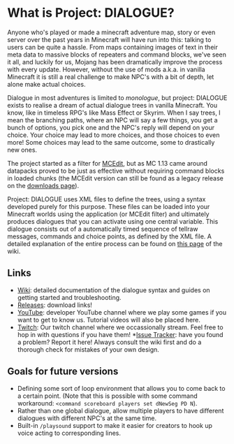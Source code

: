 # What is Project: DIALOGUE?

Anyone who's played or made a minecraft adventure map, story or even server over the past years in Minecraft will have run into this: talking to users can be quite a hassle. From maps containing images of text in their meta data to massive blocks of repeaters and command blocks, we've seen it all, and luckily for us, Mojang has been dramatically improve the process with every update. However, without the use of mods a.k.a. in vanilla Minecraft it is still a real challenge to make NPC's with a bit of depth, let alone make actual choices.

Dialogue in most adventures is limited to _monologue_, but project: DIALOGUE exists to realise a dream of actual dialogue trees in vanilla Minecraft. You know, like in timeless RPG's like Mass Effect or Skyrim. When I say trees, I mean the branching paths, where an NPC will say a few things, you get a bunch of options, you pick one and the NPC's reply will depend on your choice. Your choice may lead to more choices, and those choices to even more! Some choices may lead to the same outcome, some to drastically new ones.

The project started as a filter for [MCEdit](https://www.mcedit-unified.net/), but as MC 1.13 came around datapacks proved to be just as effective without requiring command blocks in loaded chunks (the MCEdit version can still be found as a legacy release on the [downloads page](https://github.com/Superkebabbie/projectDIALOGUE/releases)). 

Project: DIALOGUE uses XML files to define the trees, using a syntax developed purely for this purpose. These files can be loaded into your Minecraft worlds using the application (or MCEdit filter) and ultimately produces dialogues that you can activate using one central variable. This dialogue consists out of a automatically timed sequence of tellraw messages, commands and choice points, as defined by the XML file. A detailed explanation of the entire process can be found on [this page](https://github.com/Superkebabbie/projectDIALOGUE/wiki/The-Basics) of the wiki.


## Links
* [Wiki](https://github.com/Superkebabbie/projectDIALOGUE/wiki): detailed documentation of the dialogue syntax and guides on getting started and troubleshooting.
* [Releases](https://github.com/Superkebabbie/projectDIALOGUE/releases): download links!
* [YouTube](https://www.youtube.com/channel/UCzQBwCtRHjYcLKBMd0ADXUg): developer YouTube channel where we play some games if you want to get to know us. Tutorial videos will also be placed here.
* [Twitch](https://www.twitch.tv/conglomerationbroadcast): Our twitch channel where we occassionally stream. Feel free to hop in with questions if you have them!
*[Issue Tracker](https://github.com/Superkebabbie/projectDIALOGUE/issues): have you found a problem? Report it here! Always consult the wiki first and do a thorough check for mistakes of your own design.


## Goals for future versions
* Defining some sort of loop environment that allows you to come back to a certain point. (Note that this is possible with some command workaround: `<command scoreboard players set dNewSeg PD N`).
* Rather than one global dialogue, allow multiple players to have different dialogues with different NPC's at the same time.
* Built-in `/playsound` support to make it easier for creators to hook up voice acting to corresponding lines.
